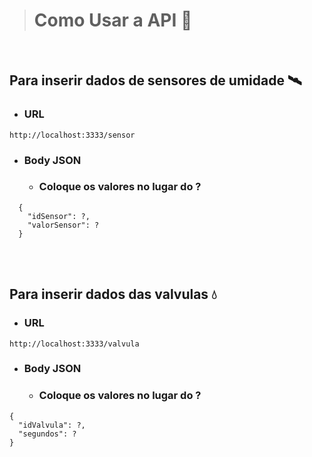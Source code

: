> # Como Usar a API 🤔

<br>

## Para inserir dados de sensores de umidade 🛰
- ### URL
```
http://localhost:3333/sensor
```

- ### Body JSON
  - ### Coloque os valores no lugar do ?
```
  {
    "idSensor": ?,      
    "valorSensor": ?
  }
```

<br>
<br>

## Para inserir dados das valvulas 💧
- ### URL
```
http://localhost:3333/valvula
```
- ### Body JSON
  - ### Coloque os valores no lugar do ?
```
{
  "idValvula": ?,
  "segundos": ?
}
```
